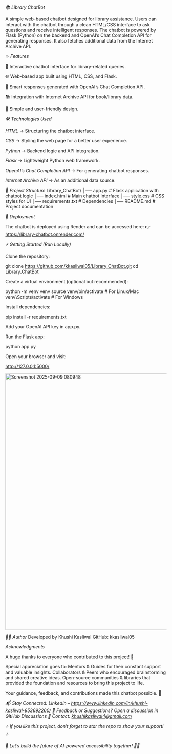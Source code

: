 *📚 Library ChatBot*

A simple web-based chatbot designed for library assistance. Users can interact with the chatbot through a clean HTML/CSS interface to ask questions and receive intelligent responses.
The chatbot is powered by Flask (Python) on the backend and OpenAI’s Chat Completion API for generating responses. It also fetches additional data from the Internet Archive API.

*✨ Features*

💬 Interactive chatbot interface for library-related queries.

🌐 Web-based app built using HTML, CSS, and Flask.

🤖 Smart responses generated with OpenAI’s Chat Completion API.

📚 Integration with Internet Archive API for book/library data.

🎨 Simple and user-friendly design.

*🛠️ Technologies Used*

*HTML* → Structuring the chatbot interface.

*CSS* → Styling the web page for a better user experience.

*Python* → Backend logic and API integration.

*Flask* → Lightweight Python web framework.

*OpenAI’s Chat Completion API* → For generating chatbot responses.

*Internet Archive API* → As an additional data source.

*📂 Project Structure*
Library_ChatBot/
│── app.py          # Flask application with chatbot logic
│── index.html  # Main chatbot interface
│── style.css   # CSS styles for UI
│── requirements.txt # Dependencies
│── README.md       # Project documentation

*🚀 Deployment*

The chatbot is deployed using Render and can be accessed here:
👉 https://library-chatbot.onrender.com/

*⚡ Getting Started (Run Locally)*

Clone the repository:

git clone https://github.com/kkasliwal05/Library_ChatBot.git
cd Library_ChatBot

Create a virtual environment (optional but recommended):

python -m venv venv
source venv/bin/activate   # For Linux/Mac
venv\Scripts\activate      # For Windows


Install dependencies:

pip install -r requirements.txt


Add your OpenAI API key in app.py.

Run the Flask app:

python app.py


Open your browser and visit:

http://127.0.0.1:5000/

<img width="919" height="800" alt="Screenshot 2025-09-09 080948" src="https://github.com/user-attachments/assets/81c94121-0fd9-485d-9cc3-a60f81bea4db" />


*👩‍💻 Author*
Developed by Khushi Kasliwal
GitHub: kkasliwal05

*Acknowledgments*

A huge thanks to everyone who contributed to this project! 🌟

Special appreciation goes to:
Mentors & Guides for their constant support and valuable insights.
Collaborators & Peers who encouraged brainstorming and shared creative ideas.
Open-source communities & libraries that provided the foundation and resources to bring this project to life.

Your guidance, feedback, and contributions made this chatbot possible. 🙌

*📬 Stay Connected: LinkedIn – https://www.linkedin.com/in/khushi-kasliwal-953692260/
💬 Feedback or Suggestions? Open a discussion in GitHub Discussions
📧 Contact: khushikasliwal4@gmail.com*

*⭐ If you like this project, don’t forget to star the repo to show your support! ⭐*

*🚀 Let’s build the future of AI-powered accessibility together! 🎤🤖*
